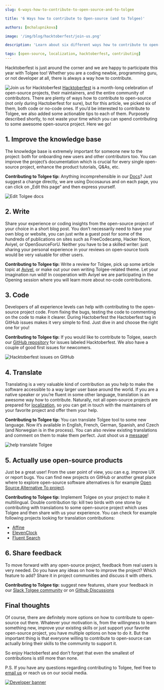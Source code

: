 ```yaml
---
slug: 6-ways-how-to-contribute-to-open-source-and-to-tolgee

title: '6 Ways how to contribute to Open-source (and to Tolgee)'

authors: [mchalupnikova]

image: '/img/blog/hacktoberfest/join-us.png'

description: 'Learn about six different ways how to contribute to open-source projects during Hacktoberfest. Explore how to contribute to Tolgee project.'

tags: [open-source, localization, hacktoberfest, contributing]
---
```


Hacktoberfest is just around the corner and we are happy to participate this year with Tolgee too! Whether you are a coding newbie, programming guru, or not developer at all, there is always a way how to contribute.

<!--truncate-->

![Join us for Hacktoberfest](/img/blog/hacktoberfest/join-us.png)
[Hacktoberfest](https://hacktoberfest.com) is a month-long celebration of open-source projects, their maintainers, and the entire community of contributors. There are plenty of ways how to contribute to open-source (not only during Hactoberfest for sure), but for this article, we picked six of them, both code or no-code ones. If you’d be interested to contribute to Tolgee, we also added some actionable tips to each of them. Purposely described shortly, to not waste your time which you can spend contributing to some awesome open-source project. Here we go!

## 1. Improve the knowledge base

The knowledge base is extremely important for someone new to the project: both for onboarding new users and other contributors too.
You can improve the project’s documentation which is crucial for every single open-source project, enhance the product tutorials, Q&As, etc.

**Contributing to Tolgee tip:** Anything incomprehensible in our [Docs](/platform/)? Just suggest a change directly, we are using Docosaurus and on each page, you can click on „Edit this page“ and then express yourself.

![Edit Tolgee docs](/img/blog/hacktoberfest/edit-docs.png)

## 2. Write

Share your experience or coding insights from the open-source project of your choice in a short blog post. You don’t necessarily need to have your own blog or website, you can just write a guest post for some of the hundreds of publications on sites such as FreeCodecamp, Hacker Noon, Aviyel, or OpenSourceForU. Neither you have to be a skilled writer: just sharing your personal experience in your reviews on open-source tools would be very valuable for other users.

**Contributing to Tolgee tip:** Write a review for Tolgee, pick up some article topic at [Aviyel](https://aviyel.com), or make out your own writing Tolgee-related theme. Let your imagination run wild! In cooperation with Aviyel we are participating in the Opening session where you will learn more about no-code contributions.

## 3. Code

Developers of all experience levels can help with contributing to the open-source project code. From fixing the bugs, testing the code to commenting on the code to make it clearer. During Hactoberfest the Hactoberfest tag in GitHub issues makes it very simple to find. Just dive in and choose the right one for you!

**Contributing to Tolgee tip:** If you would like to contribute to Tolgee, search our [GitHub repository](https://github.com/tolgee/tolgee-platform) for issues labeled Hacktoberfest. We also have a couple of good first issues for newcomers.

![Hacktoberfest issues on GitHub](/img/blog/hacktoberfest/hacktoberfest-issues.png)

## 4. Translate

Translating is a very valuable kind of contribution as you help to make the software accessible to a way larger user base around the world. If you are a native speaker or you’re fluent in some other language, translation is an awesome way how to contribute. Naturally, not all open-source projects are prepared for [localization](/blog/localization-basics-S01E01), so you can get in touch with the maintainers of your favorite project and offer them your help.

**Contributing to Tolgee tip:** You can translate Tolgee tool to some new language. Now it’s available in English, French, German, Spanish, and Czech (and Norwegian is in the process). You can also review existing translations and comment on them to make them perfect. Just shoot us a [message](mailto:info@tolgee.io)!

![help translate Tolgee](/img/blog/hacktoberfest/translate-tolgee.png)

## 5. Actually use open-source products

Just be a great user! From the user point of view, you can e.g. improve UX or report bugs. You can find new projects on GitHub or another great place where to explore open-source software alternatives is for example [Open Source Alternative To project](https://www.opensourcealternative.to).

**Contributing to Tolgee tip:** Implement Tolgee on your project to make it multilingual.
Double contribution tip: kill two birds with one stone by contributing with translations to some open-source project which uses Tolgee and then share with us your experience. You can check for example following projects looking for translation contributions:

- [Affine](https://docs.affine.pro/affine/internationalization/operation-guide)
- [ElevenClock](https://github.com/martinet101/ElevenClock/wiki#translating-elevenclock)
- [Fluent Search](https://www.fluentsearch.net/posts/fluent-search-version-09910)

## 6. Share feedback

To move forward with any open-source project, feedback from real users is very needed. Do you have any ideas on how to improve the project? Which feature to add? Share it in project communities and discuss it with others.

**Contributing to Tolgee tip:** suggest new features, share your feedback in our [Slack Tolgee community](https://tolg.ee/slack) or on [Github Discussions](https://github.com/tolgee/tolgee-platform/discussions)

## Final thoughts

Of course, there are definitely more options on how to contribute to open-source out there. Whatever your motivation is, from the willingness to learn something new, improve your existing skills or just support your favorite open-source project, you have multiple options on how to do it. But the important thing is that everyone willing to contribute to open-source can actually bring their skills to the community to support it.

So enjoy Hactoberfest and don’t forget that even the smallest of contributions is still more than none.

P.S. If you have any questions regarding contributing to Tolgee, feel free to [email us](mailto:info@tolgee.io) or reach us on our social media.

[![Developer banner](/img/blog/blog-banners/banner-developer.webp)](https://app.tolgee.io/sign_up)
